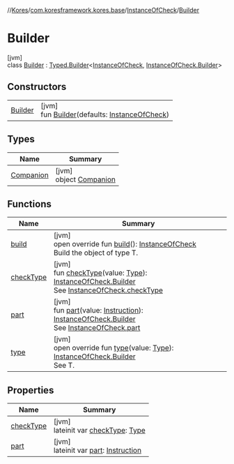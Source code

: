 //[Kores](../../../../index.md)/[com.koresframework.kores.base](../../index.md)/[InstanceOfCheck](../index.md)/[Builder](index.md)

# Builder

[jvm]\
class [Builder](index.md) : [Typed.Builder](../../-typed/-builder/index.md)<[InstanceOfCheck](../index.md), [InstanceOfCheck.Builder](index.md)>

## Constructors

| | |
|---|---|
| [Builder](-builder.md) | [jvm]<br>fun [Builder](-builder.md)(defaults: [InstanceOfCheck](../index.md)) |

## Types

| Name | Summary |
|---|---|
| [Companion](-companion/index.md) | [jvm]<br>object [Companion](-companion/index.md) |

## Functions

| Name | Summary |
|---|---|
| [build](build.md) | [jvm]<br>open override fun [build](build.md)(): [InstanceOfCheck](../index.md)<br>Build the object of type T. |
| [checkType](check-type.md) | [jvm]<br>fun [checkType](check-type.md)(value: [Type](https://docs.oracle.com/javase/8/docs/api/java/lang/reflect/Type.html)): [InstanceOfCheck.Builder](index.md)<br>See [InstanceOfCheck.checkType](../check-type.md) |
| [part](part.md) | [jvm]<br>fun [part](part.md)(value: [Instruction](../../../com.koresframework.kores/-instruction/index.md)): [InstanceOfCheck.Builder](index.md)<br>See [InstanceOfCheck.part](../part.md) |
| [type](type.md) | [jvm]<br>open override fun [type](type.md)(value: [Type](https://docs.oracle.com/javase/8/docs/api/java/lang/reflect/Type.html)): [InstanceOfCheck.Builder](index.md)<br>See T. |

## Properties

| Name | Summary |
|---|---|
| [checkType](check-type.md) | [jvm]<br>lateinit var [checkType](check-type.md): [Type](https://docs.oracle.com/javase/8/docs/api/java/lang/reflect/Type.html) |
| [part](part.md) | [jvm]<br>lateinit var [part](part.md): [Instruction](../../../com.koresframework.kores/-instruction/index.md) |
